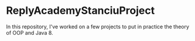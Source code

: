 # ReplyAcademyStanciuProject

In this repository, I've worked on a few projects to put in practice the theory of OOP and Java 8.

